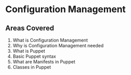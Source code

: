# Configuration Management
## Areas Covered
1. What is Configuration Management
2. Why is Configuration Management needed
3. What is Puppet
4. Basic Puppet syntax
5. What are Manifests in Puppet
6. Classes in Puppet